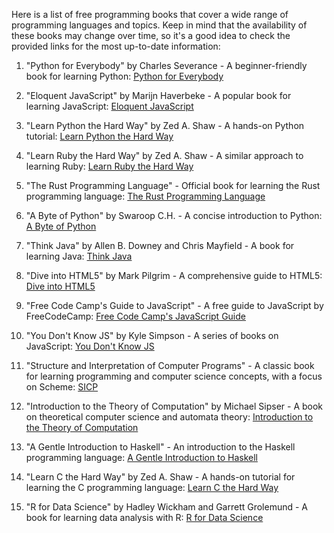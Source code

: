 Here is a list of free programming books that cover a wide range of programming languages and topics. Keep in mind that the availability of these books may change over time, so it's a good idea to check the provided links for the most up-to-date information:

1. "Python for Everybody" by Charles Severance - A beginner-friendly book for learning Python: [Python for Everybody](https://www.py4e.com/book.php)

2. "Eloquent JavaScript" by Marijn Haverbeke - A popular book for learning JavaScript: [Eloquent JavaScript](https://eloquentjavascript.net/)

3. "Learn Python the Hard Way" by Zed A. Shaw - A hands-on Python tutorial: [Learn Python the Hard Way](https://learnpythonthehardway.org/)

4. "Learn Ruby the Hard Way" by Zed A. Shaw - A similar approach to learning Ruby: [Learn Ruby the Hard Way](https://learnrubythehardway.org/)

5. "The Rust Programming Language" - Official book for learning the Rust programming language: [The Rust Programming Language](https://doc.rust-lang.org/book/)

6. "A Byte of Python" by Swaroop C.H. - A concise introduction to Python: [A Byte of Python](https://python.swaroopch.com/)

7. "Think Java" by Allen B. Downey and Chris Mayfield - A book for learning Java: [Think Java](http://greenteapress.com/wp/think-java/)

8. "Dive into HTML5" by Mark Pilgrim - A comprehensive guide to HTML5: [Dive into HTML5](http://diveintohtml5.info/)

9. "Free Code Camp's Guide to JavaScript" - A free guide to JavaScript by FreeCodeCamp: [Free Code Camp's JavaScript Guide](https://guide.freecodecamp.org/javascript/)

10. "You Don't Know JS" by Kyle Simpson - A series of books on JavaScript: [You Don't Know JS](https://github.com/getify/You-Dont-Know-JS)

11. "Structure and Interpretation of Computer Programs" - A classic book for learning programming and computer science concepts, with a focus on Scheme: [SICP](https://mitpress.mit.edu/sites/default/files/sicp/index.html)

12. "Introduction to the Theory of Computation" by Michael Sipser - A book on theoretical computer science and automata theory: [Introduction to the Theory of Computation](https://1lib.eu/book/1636202/549091)

13. "A Gentle Introduction to Haskell" - An introduction to the Haskell programming language: [A Gentle Introduction to Haskell](https://www.haskell.org/tutorial/)

14. "Learn C the Hard Way" by Zed A. Shaw - A hands-on tutorial for learning the C programming language: [Learn C the Hard Way](https://learncodethehardway.org/c/)

15. "R for Data Science" by Hadley Wickham and Garrett Grolemund - A book for learning data analysis with R: [R for Data Science](https://r4ds.had.co.nz/)
